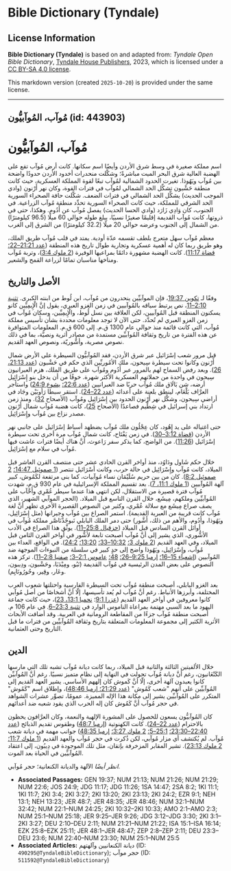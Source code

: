 # Bible Dictionary (Tyndale)

## License Information

**Bible Dictionary (Tyndale)** is based on and adapted from: _Tyndale Open Bible Dictionary_, [Tyndale House Publishers](https://tyndaleopenresources.com/), 2023, which is licensed under a [CC BY-SA 4.0 license](https://creativecommons.org/licenses/by-sa/4.0/legalcode.en).

This markdown version (created `2025-10-20`) is provided under the same license.



--------------------------------

## مُوآب، المُوآبيُّون (id: 443903)

مُوآب، المُوآبيُّون
===================

اسم مملكة صغيرة في وسط شرق الأردن وأيضًا اسم سكانها. كانت أرض مُوآب تقع على الهضبة العالية شرق البحر الميت مباشرةً؛ وشكَّلت منحدرات أخدود الأردن حدودًا واضحة بين مُوآب ويَهُوذا. تغيرت الحدود الشمالية لمُوآب تبعًا لقوة المملكة العسكرية، حيث كانت منطقة حَشْبون تشكِّل الحد الشمالي لمُوآب في فترات القوة، وكان نهر أَرْنون (وادي الموجب الحديث) يشكِّل الحد الشمالي في فترات الضعف. شكَّلت حافة الصحراء السورية الحد الشرقي للمملكة، حيث كانت الصحراء السورية تحدِّد منطقة مُوآب الزراعية. في الجنوب، كان وَادِي زَارَد (وادي الحسا الحديث) يفصل مُوآب عن أَدُوم. وهكذا، حتى في ذروتها، كانت مُوآب القديمة إقليمًا صغيرًا نسبيًا، يبلغ طوله حوالي 60 ميلًا (96\.5 كيلومترًا) من الشمال إلى الجنوب وعرضه حوالي 20 ميلًا (32\.2 كيلومترًا) من الشرق إلى الغرب.

معظم مُوآب سهل متعرج بلطف تقسمه عدّة أودية. يمتد في قلب مُوآب طريق الملك، وهو طريق ربما كان له أهمية عسكرية وتجارية طوال تاريخ هذه المنطقة ([عدد 21:21–22؛](https://ref.ly/Num21:21-Num21:22) [قضاة 11:17](https://ref.ly/Judg11:17)). كانت الهضبة مشهورة دائمًا بمراعيها الوفيرة ([2 ملوك 3:4](https://ref.ly/2Kgs3:4))، وتربة مُوآب ومناخها مناسبان تمامًا لزراعة القمح والشعير.

الأصل والتاريخ
--------------

وفقًا لـ [تكوين 19:37](https://ref.ly/Gen19:37)، فإن الموآبيِّين ينحدرون من مُوآب، ابن لُوط من ابنته الكبرى. [تثنية 2:10–11](https://ref.ly/Deut2:10-Deut2:11)، نص يرتبط سياقه بالمُوآبيين في زمن الغزو العبري، يقول إنَّ الْإِيمِيِّين كانو يسكنون المنطقة قبل المُوآبيين، لكن العلاقة بين نسل لُوط، والْإِيمِيِّين، وسكان مُوآب في زمن الغزو العبري لم تُحدَّد. حتى الآن لا توجد معلومات محددة بشأن تأسيس مملكة مُوآب، التي كانت قائمة منذ حوالي عام 1300 ق.م. إلى 600 ق.م. المعلومات المتوافرة عن هذه الفترة من تاريخ وثقافة المُوآبيِّين مستمدة من مصادر أثرية ونصيَّة، بما في ذلك نصوص مصرية، وأشُّوريّة، ونصوص العهد القديم.

قبل مرور شعب إسْرَائيل عبر شرق الأردن، فقد المُوآبيُّون السيطرة على الأرض شمال أَرْنون وكانوا تحت سيطرة سِيحون، ملك الأمُوريِّين الذي حكم في حَشْبون ([عدد 21:13، 26](https://ref.ly/Num21:13,Num21:26)). وبعد رفض السماح لهم بالمرور عبر أَدُوم ومُوآب على طريق الملك، هزم العبرانيون سِيحون في واحدة من حملاتهم العسكرية الأكثر شهرة. خوفًا من أن يدخل بنو إِسْرَائِيل أرضه، شن بَالَاق ملك مُوآب حربًا ضد العبرانيين ([عدد 22:6؛](https://ref.ly/Num22:6) [يشوع 24:9](https://ref.ly/Josh24:9)) واستأجر العرَّاف بَلْعَام، لينطق بلعنة على أعدائه ([عدد 22–24](https://ref.ly/Num22:1-Num24:25)). استقر سبطا رَأوبَيْن وجَاد في أراضي سِيحون، وشكَّل نهر أَرْنون الحدود بين إِسْرَائِيل ومُوآب (الأصحاح [32](https://ref.ly/Num32:1-Num32:42)). ومنذ زمن ارتداد بني إسرائيل في شِطِّيم فصاعدًا (الأصحاح [25](https://ref.ly/Num25:1-Num25:18))، كانت هضبة مُوآب شمال أَرْنون مصدر نزاع بين مُوآب وإِسْرَائِيل.

حتى اغتياله على يد إِهُود، كان عِجْلُون ملك مُوآب يضطهد أسباط إسْرَائيل على جانبي نهر الأردن ([قضاة 3:12–30](https://ref.ly/Judg3:12-Judg3:30)). في زمن يَفْتَاح، كانت شمال مُوآب مرة أخرى تحت سيطرة إسْرَائيل ([11:26](https://ref.ly/Judg11:26)). من الواضح، كما يذكر سفر رَاعوث، أنَّ هناك أيضًا فترات عاشت فيها مُوآب في سلام مع إسْرَائِيل.

خلال حكم شَاول ودَاوُد، منذ أواخر القرن الحادي عشر حتى منتصف القرن العاشر قبل الميلاد، كانت مُوآب وإِسْرَائِيل في حالة حرب، وكانت أسْرَائيل تنتصر ([1 صموئيل 14:47؛](https://ref.ly/1Sam14:47) [2 صموئيل 8:2](https://ref.ly/2Sam8:2)). كان من بين حريم سُلَيْمَان نساء مُوآبيات، كما بنى مرتفعة لكَمُوش، كبير آلهة المُوآبيين ([1 ملوك 11:1، 7](https://ref.ly/1Kgs11:1,1Kgs11:7)). بعد تقسيم المملكة الإسرائيلية في عام 930 ق.م، شهدت مُوآب فترة قصيرة من الاستقلال، لكن انتهى هذا عندما سيطر عُمْرِي وأَخْآب على المُوآبيِّين وملكهم، مِيشَع، خلال القرن التاسع قبل الميلاد. (الحجر الموآبي الشهير، الذي يصف صراع مِيشَع مع سلالة عُمْري، وكثير من النصوص القصيرة الأخرى تظهر أنَّ لغة مُوآب كانت قريبة من العبرية القديمة). استمر الصراع بين مُوآب وجيرانها (مثل إِسْرَائِيل، ويَهُوذا، وأَدُوم، والأهم من ذلك، أَشَّور) حتى دمر الملك البابلي نَبوخَذْنَاصَّر مملكة مُوآب في أوائل القرن السادس قبل الميلاد ([حزقيال 25:8–11](https://ref.ly/Ezek25:8-Ezek25:11)). يوثَّق هذا الصراع في الأدب الأشُّوري، الذي يشير إلى أنَّ مُوآب أصبحت تابعة لأشُّور في أواخر القرن الثامن قبل الميلاد، وفي العهد القديم ([2 ملوك 3؛](https://ref.ly/2Kgs3:1-2Kgs3:27) [10:32–33؛](https://ref.ly/2Kgs10:32-2Kgs10:33) [13:20؛](https://ref.ly/2Kgs13:20) [24:2](https://ref.ly/2Kgs24:2)). في الواقع، العداء بين مُوآب، وإِسْرَائِيل، ويَهُوذا واضح إلى حدٍ كبير في سلسلة من النبوءات الموجهة ضد المُوآبيين ([إشعياء 15–16؛](https://ref.ly/Isa15:1-Isa16:14) [إرميا 9:25–26؛](https://ref.ly/Jer9:25-Jer9:26) [48؛](https://ref.ly/Jer48:1-Jer48:47) [عاموس 2:1–3؛](https://ref.ly/Amos2:1-Amos2:3) [صفنيا 2:8–11](https://ref.ly/Zeph2:8-Zeph2:11)). تركز هذه النصوص على بعض المدن الرئيسية في مُوآب القديمة (نَبُو، ومِيْدَبَا، وحَشْبون، ودِيبون، وعَار، وقِير، وحُورُونَايِم).

بعد الغزو البابلي، أصبحت منطقة مُوآب تحت السيطرة الفارسية واحتلتها شعوب العرب المختلفة، وأبرزها الأنباط. رغم أنَّ مُوآب لم يُعد تأسيسها، إلّا أنَّ أشخاصًا من أصل مُوآبي كانوا معروفين في أواخر العهد القديم ([عزرا 9:1](https://ref.ly/Ezra9:1)؛ [نحميا 13:1، 23](https://ref.ly/Neh13:1,Neh13:23))، حيث كانت جماعة اليهود ما بعد السبي مهتمة بمراعاة الناموس الوارد في [تثنية 23:3–6](https://ref.ly/Deut23:3-Deut23:6). في عام 106 م. أصبحت منطقة مُوآب جزءًا من المقاطعة الرومانية في العربية. وقد أضافت الأبحاث الأثرية الكثير إلى مجموعة المعلومات المتعلقة بتاريخ وثقافة المُوآبيِّين من فترات ما قبل التاريخ وحتى العثمانية.

الدين
-----

خلال الألفيتين الثالثة والثانية قبل الميلاد، ربما كانت ديانة مُوآب تشبه تلك التي مارسها الكَنْعَانيون، رغم أنَّ ديانة مُوآب تحولت في النهاية إلى نظام متميز نسبيًا. رغم أنَّ المُوآبيِّن كانوا يعبدون آلهة أخرى، إلّا أنَّ كَموش كان إلههم الأساسي. يشير العهد القديم إلى المُوآبيِّين على أنهم "شعب كَمُوش" [(](https://ref.ly/Jer48:46)[عدد 21:29؛ إ](https://ref.ly/Num21:29)[رميا 48:46](https://ref.ly/Jer48:46))، وإطلاق اسم "كَمُوش" المتكرر على المُوآبيِّين يشير إلى مكانة هذا الإله المميزة. عمومًا، تصوِّر عشرات الشواهد في حجر مُوآب أنَّ كَمُوش كان إله الحرب الذي يقود شعبه ضد أعدائهم.

كان المُوآبيُّون يسعون للحصول على المشورة الإلهية والنعمة، وكان العرَّافون يحظون بالاحترام ([عدد 22–24](https://ref.ly/Num22:1-Num24:25)). كانت الكهنوتية ([إرميا 48:7](https://ref.ly/Jer48:7)) وطقوس تقديم الذبائح ([عدد 22:40–23:30؛](https://ref.ly/Num22:40-Num23:30) [25:1–5؛](https://ref.ly/Num25:1-Num25:5) [2 ملوك 3:27؛](https://ref.ly/2Kgs3:27) [إرميا 48:35](https://ref.ly/Jer48:35)) جوانب مهمة في ديانة شعب مُوآب. لم يُكتشف أي مزار مُوآبي، لكن ذُكرت في حجر مُوآب والعهد القديم ([1 ملوك 11:7؛](https://ref.ly/1Kgs11:7) [2 ملوك 23:13](https://ref.ly/2Kgs23:13)). تشير المقابر المزخرفة بإتقان، مثل تلك الموجودة في دِيبُون، إلى اعتقاد المُوآبيِّين في الحياة بعد الموت.

*انظر أيضًا* الآلهة والديانة الكنعانية؛ حجر مُوآبي.

* **Associated Passages:** GEN 19:37; NUM 21:13; NUM 21:26; NUM 21:29; NUM 22:6; JOS 24:9; JDG 11:17; JDG 11:26; 1SA 14:47; 2SA 8:2; 1KI 11:1; 1KI 11:7; 2KI 3:4; 2KI 3:27; 2KI 13:20; 2KI 23:13; 2KI 24:2; EZR 9:1; NEH 13:1; NEH 13:23; JER 48:7; JER 48:35; JER 48:46; NUM 32:1–NUM 32:42; NUM 22:1–NUM 24:25; 2KI 10:32–2KI 10:33; AMO 2:1–AMO 2:3; NUM 25:1–NUM 25:18; JER 9:25–JER 9:26; JDG 3:12–JDG 3:30; 2KI 3:1–2KI 3:27; DEU 2:10–DEU 2:11; NUM 21:21–NUM 21:22; ISA 15:1–ISA 16:14; EZK 25:8–EZK 25:11; JER 48:1–JER 48:47; ZEP 2:8–ZEP 2:11; DEU 23:3–DEU 23:6; NUM 22:40–NUM 23:30; NUM 25:1–NUM 25:5
* **Associated Articles:** ديانة الكنعانيين وآلهتهم (ID: `490295@TyndaleBibleDictionary`); حجر موآب (ID: `511592@TyndaleBibleDictionary`)

